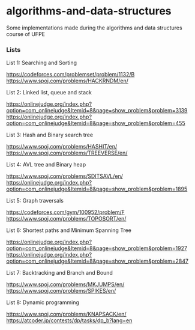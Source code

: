 # algorithms-and-data-structures
Some implementations made during the algorithms and data structures course of UFPE

### Lists

List 1: Searching and Sorting

https://codeforces.com/problemset/problem/1132/B
https://www.spoj.com/problems/HACKRNDM/en/

List 2: Linked list, queue and stack

https://onlinejudge.org/index.php?option=com_onlinejudge&Itemid=8&page=show_problem&problem=3139
https://onlinejudge.org/index.php?option=com_onlinejudge&Itemid=8&page=show_problem&problem=455

List 3: Hash and Binary search tree

https://www.spoj.com/problems/HASHIT/en/
https://www.spoj.com/problems/TREEVERSE/en/

List 4: AVL tree and Binary heap

https://www.spoj.com/problems/SDITSAVL/en/
https://onlinejudge.org/index.php?option=com_onlinejudge&Itemid=8&page=show_problem&problem=1895

List 5: Graph traversals

https://codeforces.com/gym/100952/problem/F
https://www.spoj.com/problems/TOPOSORT/en/

List 6: Shortest paths and Minimum Spanning Tree

https://onlinejudge.org/index.php?option=com_onlinejudge&Itemid=8&page=show_problem&problem=1927
https://onlinejudge.org/index.php?option=com_onlinejudge&Itemid=8&page=show_problem&problem=2847

List 7: Backtracking and Branch and Bound

https://www.spoj.com/problems/MKJUMPS/en/
https://www.spoj.com/problems/SPIKES/en/

List 8: Dynamic programming

https://www.spoj.com/problems/KNAPSACK/en/
https://atcoder.jp/contests/dp/tasks/dp_b?lang=en
